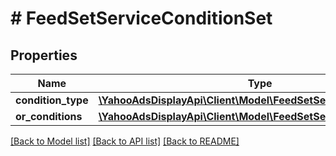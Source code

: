 # # FeedSetServiceConditionSet

## Properties

Name | Type | Description | Notes
------------ | ------------- | ------------- | -------------
**condition_type** | [**\YahooAdsDisplayApi\Client\Model\FeedSetServiceConditionType**](FeedSetServiceConditionType.md) |  | [optional]
**or_conditions** | [**\YahooAdsDisplayApi\Client\Model\FeedSetServiceCondition[]**](FeedSetServiceCondition.md) |  | [optional]

[[Back to Model list]](../../README.md#models) [[Back to API list]](../../README.md#endpoints) [[Back to README]](../../README.md)
